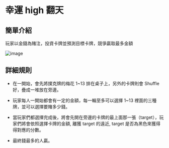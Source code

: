 # 幸運 high 翻天

## 簡單介紹

玩家以金錢為賭注，投資卡牌並預測目標卡牌，競爭贏取最多金額

![image](https://github.com/yozen0405/Game/assets/71330526/f92f2ae7-1f02-4255-b1ac-149f028add59)

## 詳細規則

- 在一開始，會先將撲克牌的梅花 1~13 排在桌子上，另外的卡牌則會 Shuffle 好，疊成一堆放在旁邊。

- 玩家每人一開始都會有一定的金額，每一輪至多可以選擇 1~13 裡面的三種牌，並可以選擇要賭多少錢。

- 當玩家們都選擇完成後，將會先開在旁邊的卡牌的最上面那一張（target），玩家們將會依照選擇卡牌的金額, 離獲 target 的遠近, target 是否為黑色來獲得得對應的分數。

- 最終錢最多的人贏。



